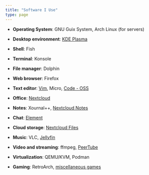 ```yaml
---
title: "Software I Use"
type: page
---
```



- **Operating System**: GNU Guix System, Arch Linux (for servers)

- **Desktop environment**: [KDE Plasma](https://www.dedoimedo.com/computers/plasma-desktop-awesome.html)

- **Shell**: Fish

- **Terminal**: Konsole

- **File manager**: Dolphin

- **Web browser**: Firefox

- **Text editor**: [Vim](https://git.exozy.me/Ta180m/dotfiles/src/branch/main/.vimrc), Micro, [Code - OSS](https://stackoverflow.com/questions/53867739/differences-between-code-oss-and-visual-studio-code)

- **Office**: [Nextcloud](https://cloud.exozy.me)

- **Notes**: Xournal++, [Nextcloud Notes](https://cloud.exozy.me/apps/notes/)

- **Chat**: [Element](https://cloud.exozy.me/apps/riotchat/)

- **Cloud storage**: [Nextcloud Files](https://cloud.exozy.me/apps/files/)

- **Music**: VLC, [Jellyfin](https://media.exozy.me/)

- **Video and streaming**: ffmpeg, [PeerTube](https://tube.exozy.me/)

- **Virtualization**: QEMU/KVM, Podman

- **Gaming**: RetroArch, [miscellaneous games](../games)

